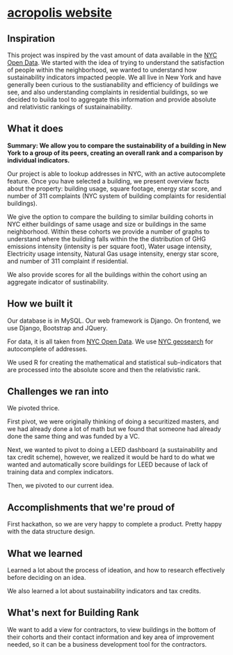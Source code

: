 # [acropolis website](nycacropolis.tech)

## Inspiration
This project was inspired by the vast amount of data available in the [NYC Open Data](https://opendata.cityofnewyork.us/). We started with the idea of trying to understand the satisfaction of people within the neighborhood, we wanted to understand how sustainability indicators impacted people. We all live in New York and have generally been curious to the sustianability and efficiency of buildings we see, and also understanding complaints in residential buildings, so we decided to builda tool to aggregate this information and provide absolute and relativistic rankings of sustainainability.

## What it does
**Summary: We allow you to compare the sustainability of a building in New York to a group of its peers, creating an overall rank and a comparison by individual indicators.**

Our project is able to lookup addresses in NYC, with an active autocomplete feature. Once you have selected a building, we present overview facts about the property: building usage, square footage, energy star score, and number of 311 complaints (NYC system of building complaints for residential buildings). 

We give the option to compare the building to similar building cohorts in NYC either buildings of same usage and size or buildings in the same neighborhood. Within these cohorts we provide a number of graphs to understand where the building falls within the the distribution of GHG emissions intensity (intensity is per square foot), Water usage intensity, Electricity usage intensity, Natural Gas usage intensity, energy star score, and number of 311 complaint if residential.

We also provide scores for all the buildings within the cohort using an aggregate indicator of sustinability.
## How we built it
Our database is in MySQL. Our web framework is Django. On frontend, we use Django, Bootstrap and JQuery.

For data, it is all taken from [NYC Open Data](https://opendata.cityofnewyork.us/). We use [NYC geosearch](https://geosearch.planninglabs.nyc/) for autocomplete of addresses. 

We used R for creating the mathematical and statistical sub-indicators that are processed into the absolute score and then the relativistic rank.
## Challenges we ran into
We pivoted thrice.

First pivot, we were originally thinking of doing a securitized masters, and we had already done a lot of math but we found that someone had already done the same thing and was funded by a VC.

Next, we wanted to pivot to doing a LEED dashboard (a sustainability and tax credit scheme), however, we realized it would be hard to do what we wanted and automatically score buildings for LEED because of lack of training data and complex indicators.

Then, we pivoted to our current idea.
## Accomplishments that we're proud of
First hackathon, so we are very happy to complete a product. Pretty happy with the data structure design.
## What we learned
Learned a lot about the process of ideation, and how to research effectively before deciding on an idea.

We also learned a lot about sustainability indicators and tax credits.
## What's next for Building Rank
We want to add a view for contractors, to view buildings in the bottom of their cohorts and their contact information and key area of improvement needed, so it can be a business development tool for the contractors. 
